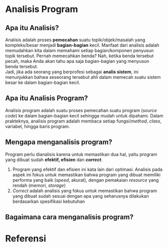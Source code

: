 # Analisis Program

## Apa itu Analisis?
Analisis adalah proses **pemecahan** suatu topik/objek/masalah yang kompleks/besar menjadi **bagian-bagian** kecil. Manfaat dari analisis adalah memudahkan kita dalam memahami setiap bagian/komponen penyusun topik tersebut. Pernah memecahkan benda? Nah, ketika benda tersebut pecah, maka Anda akan tahu apa saja bagian-bagian yang menyusun benda tersebut.<br>
Jadi, jika ada seorang yang berprofesi sebagai **analis sistem**, ini menunjukkan bahwa seseorang tersebut ahli dalam memecah suatu sistem besar ke dalam bagian-bagian kecil.

## Apa itu Analisis Program? 
Analisis program adalah suatu proses pemecahan suatu program (_source code_) ke dalam bagian-bagian kecil sehingga mudah untuk dipahami. Dalam prakteknya, analisis program adalah membaca setiap fungsi/_method_, _class_, variabel, hingga baris program.

## Mengapa menganalisis program?
Program perlu dianalisis karena untuk memastikan dua hal, yaitu program yang dibuat sudah **efektif, efisien** dan **_correct_**. <br>
1. Program yang efektif dan efisien ini kata lain dari optimasi. Analisis pada aspek ini fokus untuk memastikan bahwa program yang dibuat memiliki performa yang baik (_speed_, akurat), dengan pemakaian _resource_ yang rendah (memori, _storage_)<br>
2. _Correct_ adalah analisis yang fokus untuk memastikan bahwa program yang dibuat sudah sesuai dengan apa yang seharusnya dilakukan berdasarkan spesifikasi kebutuhan  

## Bagaimana cara menganalisis program?

# Referensi

